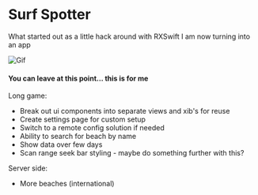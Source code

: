 # Surf Spotter

What started out as a little hack around with RXSwift I am now turning into an app

![Gif](https://raw.githubusercontent.com/Daio-io/SurfFinder/master/Screens/finder0.2.gif)

#### You can leave at this point... this is for me

Long game:

- Break out ui components into separate views and xib's for reuse
- Create settings page for custom setup
- Switch to a remote config solution if needed
- Ability to search for beach by name
- Show data over few days
- Scan range seek bar styling - maybe do something further with this?

Server side:

- More beaches (international)

